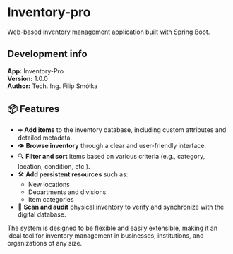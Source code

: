 # Inventory-pro
Web-based inventory management application built with Spring Boot. 

## Development info
<b>App:</b> Inventory-Pro <br>
<b>Version:</b> 1.0.0 <br>
<b>Author:</b> Tech. Ing. Filip Smółka

## 📦 Features
- ➕ **Add items** to the inventory database, including custom attributes and detailed metadata.
- 👁️ **Browse inventory** through a clear and user-friendly interface.
- 🔍 **Filter and sort** items based on various criteria (e.g., category, location, condition, etc.).
- 🛠️ **Add persistent resources** such as:
  - New locations
  - Departments and divisions
  - Item categories
- 📄 **Scan and audit** physical inventory to verify and synchronize with the digital database.

The system is designed to be flexible and easily extensible, making it an ideal tool for inventory management in businesses, institutions, and organizations of any size.


